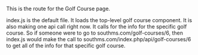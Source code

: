 This is the route for the Golf Course page.

index.js is the default file. It loads the top-level golf course component. It is also making one api call right now. It calls for the info for the specific golf course. So if someone were to go to southms.com/golf-courses/6, then index.js would make the call to southms.com/index.php/api/golf-courses/6 to get all of the info for that specific golf course.
